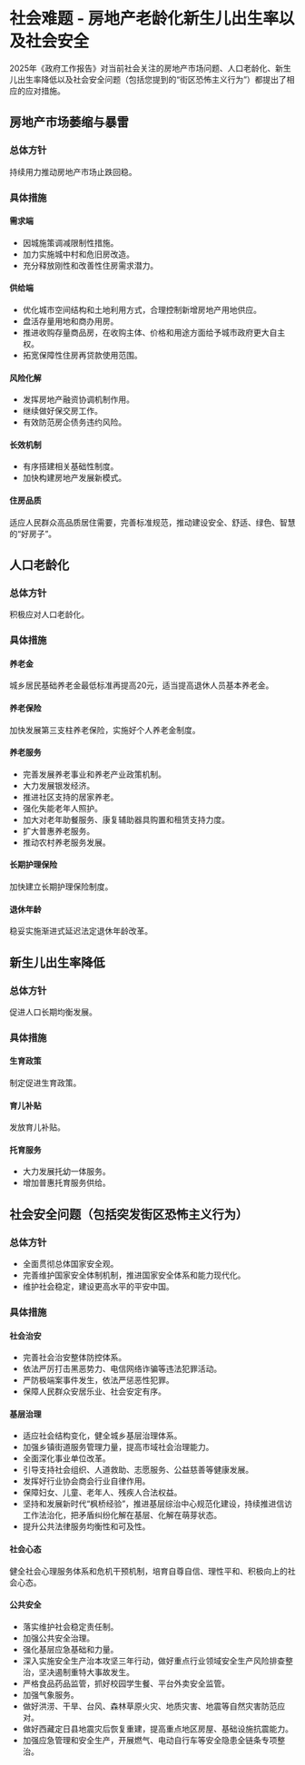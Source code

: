 # 社会难题 - 房地产老龄化新生儿出生率以及社会安全

2025年《政府工作报告》对当前社会关注的房地产市场问题、人口老龄化、新生儿出生率降低以及社会安全问题（包括您提到的“街区恐怖主义行为”）都提出了相应的应对措施。

## 房地产市场萎缩与暴雷

### 总体方针
持续用力推动房地产市场止跌回稳。

### 具体措施

#### 需求端
* 因城施策调减限制性措施。
* 加力实施城中村和危旧房改造。
* 充分释放刚性和改善性住房需求潜力。

#### 供给端
* 优化城市空间结构和土地利用方式，合理控制新增房地产用地供应。
* 盘活存量用地和商办用房。
* 推进收购存量商品房，在收购主体、价格和用途方面给予城市政府更大自主权。
* 拓宽保障性住房再贷款使用范围。

#### 风险化解
* 发挥房地产融资协调机制作用。
* 继续做好保交房工作。
* 有效防范房企债务违约风险。

#### 长效机制
* 有序搭建相关基础性制度。
* 加快构建房地产发展新模式。

#### 住房品质
适应人民群众高品质居住需要，完善标准规范，推动建设安全、舒适、绿色、智慧的“好房子”。

## 人口老龄化

### 总体方针
积极应对人口老龄化。

### 具体措施

#### 养老金
城乡居民基础养老金最低标准再提高20元，适当提高退休人员基本养老金。

#### 养老保险
加快发展第三支柱养老保险，实施好个人养老金制度。

#### 养老服务
* 完善发展养老事业和养老产业政策机制。
* 大力发展银发经济。
* 推进社区支持的居家养老。
* 强化失能老年人照护。
* 加大对老年助餐服务、康复辅助器具购置和租赁支持力度。
* 扩大普惠养老服务。
* 推动农村养老服务发展。

#### 长期护理保险
加快建立长期护理保险制度。

#### 退休年龄
稳妥实施渐进式延迟法定退休年龄改革。

## 新生儿出生率降低

### 总体方针
促进人口长期均衡发展。

### 具体措施

#### 生育政策
制定促进生育政策。

#### 育儿补贴
发放育儿补贴。

#### 托育服务
* 大力发展托幼一体服务。
* 增加普惠托育服务供给。

## 社会安全问题（包括突发街区恐怖主义行为）

### 总体方针
* 全面贯彻总体国家安全观。
* 完善维护国家安全体制机制，推进国家安全体系和能力现代化。
* 维护社会稳定，建设更高水平的平安中国。

### 具体措施

#### 社会治安
* 完善社会治安整体防控体系。
* 依法严厉打击黑恶势力、电信网络诈骗等违法犯罪活动。
* 严防极端案事件发生，依法严惩恶性犯罪。
* 保障人民群众安居乐业、社会安定有序。

#### 基层治理
* 适应社会结构变化，健全城乡基层治理体系。
* 加强乡镇街道服务管理力量，提高市域社会治理能力。
* 全面深化事业单位改革。
* 引导支持社会组织、人道救助、志愿服务、公益慈善等健康发展。
* 发挥好行业协会商会行业自律作用。
* 保障妇女、儿童、老年人、残疾人合法权益。
* 坚持和发展新时代“枫桥经验”，推进基层综治中心规范化建设，持续推进信访工作法治化，把矛盾纠纷化解在基层、化解在萌芽状态。
* 提升公共法律服务均衡性和可及性。

#### 社会心态
健全社会心理服务体系和危机干预机制，培育自尊自信、理性平和、积极向上的社会心态。

#### 公共安全
* 落实维护社会稳定责任制。
* 加强公共安全治理。
* 强化基层应急基础和力量。
* 深入实施安全生产治本攻坚三年行动，做好重点行业领域安全生产风险排查整治，坚决遏制重特大事故发生。
* 严格食品药品监管，抓好校园学生餐、平台外卖安全监管。
* 加强气象服务。
* 做好洪涝、干旱、台风、森林草原火灾、地质灾害、地震等自然灾害防范应对。
* 做好西藏定日县地震灾后恢复重建，提高重点地区房屋、基础设施抗震能力。
* 加强应急管理和安全生产，开展燃气、电动自行车等安全隐患全链条专项整治。
